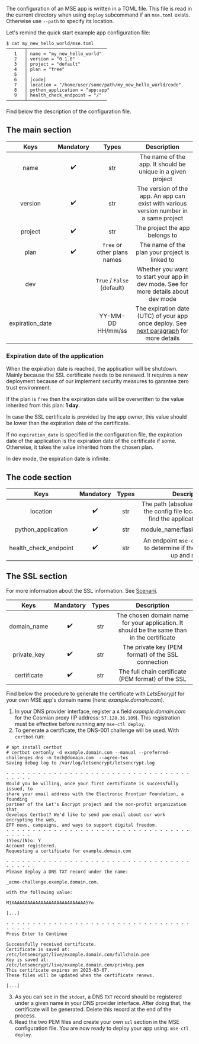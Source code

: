 The configuration of an MSE app is written in a TOML file. This file is read in the current directory when using `deploy` subcommand if an `mse.toml` exists. Otherwise use `--path` to specify its location.

Let's remind the quick start example app configuration file:

```{.bash}
$ cat my_new_hello_world/mse.toml 
───────┬──────────────────────────────
   1   │ name = "my_new_hello_world"
   2   │ version = "0.1.0"
   3   │ project = "default"
   4   │ plan = "free"
   5   │ 
   6   │ [code]
   7   │ location = "/home/user/some/path/my_new_hello_world/code"
   8   │ python_application = "app:app"
   9   │ health_check_endpoint = "/"
───────┴──────────────────────────────
```

Find below the description of the configuration file. 

## The main section

|      Keys       | Mandatory |            Types            |                                                                  Description                                                                  |
| :-------------: | :-------: | :-------------------------: | :-------------------------------------------------------------------------------------------------------------------------------------------: |
|      name       |     ✔️     |             str             |                                          The name of the app. It should be unique in a given project                                          |
|     version     |     ✔️     |             str             |                            The version of the app. An app can exist with various version number in a same project                             |
|     project     |     ✔️     |             str             |                                                        The project the app belongs to                                                         |
|      plan       |     ✔️     | `free` or other plans names |                                                The name of the plan your project is linked to                                                 |
|       dev       |           | `True` / `False` (default)  |                          Whether you want to start your app in dev mode. See <TODO> for more details about dev mode                           |  |
| expiration_date |           |      YY-MM-DD HH/mm/ss      | The expiration date (UTC) of your app once deploy. See [next paragraph](configuration.md#expiration-date-of-the-application) for more details |

### Expiration date of the application

When the expiration date is reached, the application will be shutdown. Mainly because the SSL certificate needs to be renewed. It requires a new deployment because of our implement security measures to garantee zero trust environment.

If the plan is `free` then the expiration date will be overwritten to the value inherited from this plan: **1  day**. 

In case the SSL certificate is provided by the app owner, this value should be lower than the expiration date of the certificate.

If no `expiration_date` is specified in the configuration file, the expiration date of the application is the expiration date of the certificate if some. Otherwise, it takes the value inherited from the chosen plan. 

In dev mode, the expiration date is infinite.

## The code section

|         Keys          | Mandatory | Types |                                             Description                                              |
| :-------------------: | :-------: | :---: | :--------------------------------------------------------------------------------------------------: |
|       location        |     ✔️     |  str  | The path (absolue or relative from the config file location) where to find the application to deploy |
|  python_application   |     ✔️     |  str  |                                   module_name:flask_variable_name                                    |
| health_check_endpoint |     ✔️     |  str  |          An endpoint `mse-ctl` can request to determine if the application is up and ready           |

## The SSL section

For more information about the SSL information. See [Scenarii](scenarii.md).

|    Keys     | Mandatory | Types |                                        Description                                         |
| :---------: | :-------: | :---: | :----------------------------------------------------------------------------------------: |
| domain_name |     ✔️     |  str  | The chosen domain name for your application. It should be the same than in the certificate |
| private_key |     ✔️     |  str  |                     The private key (PEM format) of the SSL connection                     |
| certificate |     ✔️     |  str  |                    The full chain certificate  (PEM format) of the SSL                     |

Find below the procedure to generate the certificate with *LetsEncrypt* for your own MSE app's domain name (here: *example.domain.com*).

1. In your DNS provider interface, register a `A` field *example.domain.com* for the Cosmian proxy (IP address: `57.128.36.109`). This registration must be effective before running any `mse-ctl deploy`.
2. To generate a certificate, the DNS-001 challenge will be used. With `certbot` run:

```console
# apt install certbot
# certbot certonly -d example.domain.com --manual --preferred-challenges dns -m tech@domain.com  --agree-tos
Saving debug log to /var/log/letsencrypt/letsencrypt.log

- - - - - - - - - - - - - - - - - - - - - - - - - - - - - - - - - - - - - - - -
Would you be willing, once your first certificate is successfully issued, to
share your email address with the Electronic Frontier Foundation, a founding
partner of the Let's Encrypt project and the non-profit organization that
develops Certbot? We'd like to send you email about our work encrypting the web,
EFF news, campaigns, and ways to support digital freedom.
- - - - - - - - - - - - - - - - - - - - - - - - - - - - - - - - - - - - - - - -
(Y)es/(N)o: Y
Account registered.
Requesting a certificate for example.domain.com

- - - - - - - - - - - - - - - - - - - - - - - - - - - - - - - - - - - - - - - -
Please deploy a DNS TXT record under the name:

_acme-challenge.example.domain.com.

with the following value:

M1XAAAAAAAAAAAAAAAAAAAAAAAAAAA5Yo

[...]

- - - - - - - - - - - - - - - - - - - - - - - - - - - - - - - - - - - - - - - -
Press Enter to Continue

Successfully received certificate.
Certificate is saved at: /etc/letsencrypt/live/example.domain.com/fullchain.pem
Key is saved at:         /etc/letsencrypt/live/example.domain.com/privkey.pem
This certificate expires on 2023-03-07.
These files will be updated when the certificate renews.

[...]
```
3. As you can see in the `stdout`, a DNS `TXT` record should be registered under a given name in your DNS provider interface. After doing that, the certificate will be generated. Delete this record at the end of the process.
4. Read the two PEM files and create your own `ssl` section in the MSE configuration file. You are now ready to deploy your app using: `mse-ctl deploy`.